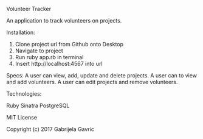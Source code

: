 Volunteer Tracker

An application to track volunteers on projects.

Installation:
1. Clone project url from Github onto Desktop
2. Navigate to project
3. Run ruby app.rb in terminal
4. Insert http://localhost:4567 into url

Specs:
A user can view, add, update and delete projects.
A user can to view and add volunteers.
A user can edit projects and remove volunteers.

Technologies:

Ruby
Sinatra
PostgreSQL


MIT License

Copyright (c) 2017 Gabrijela Gavric
